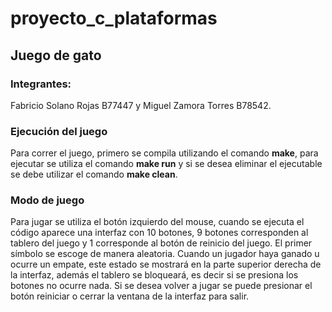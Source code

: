 # proyecto_c_plataformas

## Juego de gato

### Integrantes:
Fabricio Solano Rojas B77447 y Miguel Zamora Torres B78542.

### Ejecución del juego
Para correr el juego, primero se compila utilizando el comando **make**, para ejecutar se utiliza el comando **make run**
y si se desea eliminar el ejecutable se debe utilizar el comando **make clean**.

### Modo de juego
Para jugar se utiliza el botón izquierdo del mouse, cuando se ejecuta el código aparece una interfaz con 10 botones,
9 botones corresponden al tablero del juego y 1 corresponde al botón de reinicio del juego. El primer símbolo se
escoge de manera aleatoria. Cuando un jugador haya ganado u ocurre un empate, este estado se mostrará en la parte
superior derecha de la interfaz, además el tablero se bloqueará, es decir si se presiona los botones no ocurre nada. Si se desea volver a jugar se puede presionar el
botón reiniciar o cerrar la ventana de la interfaz para salir.
